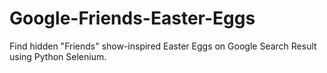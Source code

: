 # Google-Friends-Easter-Eggs
Find hidden "Friends" show-inspired Easter Eggs on Google Search Result using Python Selenium.
